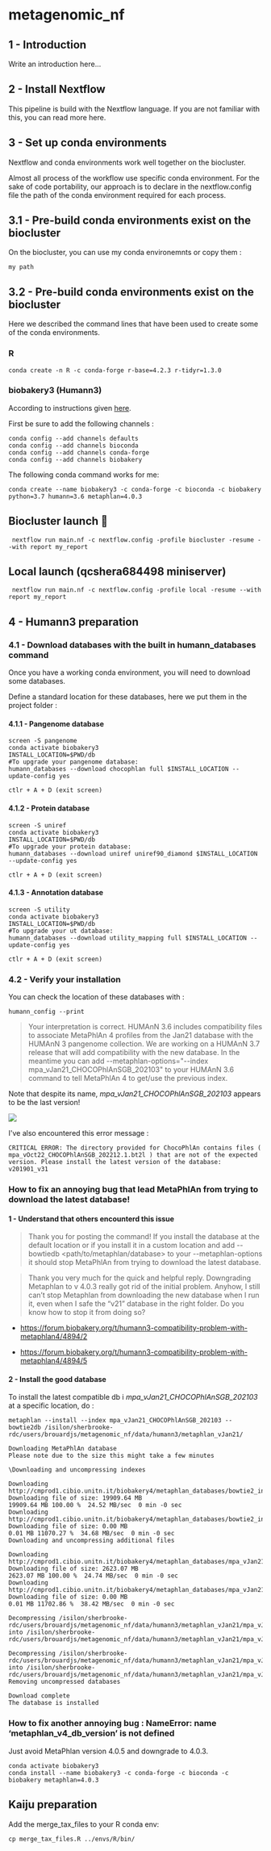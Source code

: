 # metagenomic_nf


## 1 - Introduction

Write an introduction here...



## 2 - Install Nextflow

This pipeline is build with the Nextflow language. If you are not familiar with this, you can read more here.



## 3 - Set up conda environments

Nextflow and conda environments work well together on the biocluster.

Almost all process of the workflow use specific conda environment. For the sake of code portability, our approach is to declare in the nextflow.config file the path of the conda environment required for each process.

## 3.1 - Pre-build conda environments exist on the biocluster

On the biocluster, you can use my conda environemnts or copy them :

```shell
my path
```


## 3.2 - Pre-build conda environments exist on the biocluster

Here we described the command lines that have been used to create some of the conda environments.

### R

```shell
conda create -n R -c conda-forge r-base=4.2.3 r-tidyr=1.3.0
```

### biobakery3 (Humann3)

According to instructions given [here](https://huttenhower.sph.harvard.edu/humann).

First be sure to add the following channels :

```shell
conda config --add channels defaults
conda config --add channels bioconda
conda config --add channels conda-forge
conda config --add channels biobakery
```

The following conda command works for me:

```shell
conda create --name biobakery3 -c conda-forge -c bioconda -c biobakery python=3.7 humann=3.6 metaphlan=4.0.3
```


## Biocluster launch :rocket:

```shell
 nextflow run main.nf -c nextflow.config -profile biocluster -resume --with report my_report
```

## Local launch (qcshera684498 miniserver)

```shell
 nextflow run main.nf -c nextflow.config -profile local -resume --with report my_report
```




## 4 - Humann3 preparation

### 4.1 - Download databases with the built in humann_databases command

Once you have a working conda environment, you will need to download some databases.

Define a standard location for these databases, here we put them in the project folder :


#### 4.1.1 - Pangenome database

```shell
screen -S pangenome
conda activate biobakery3
INSTALL_LOCATION=$PWD/db
#To upgrade your pangenome database: 
humann_databases --download chocophlan full $INSTALL_LOCATION --update-config yes

ctlr + A + D (exit screen)
```

#### 4.1.2 - Protein database

```shell
screen -S uniref
conda activate biobakery3
INSTALL_LOCATION=$PWD/db
#To upgrade your protein database: 
humann_databases --download uniref uniref90_diamond $INSTALL_LOCATION --update-config yes

ctlr + A + D (exit screen)
```

#### 4.1.3 - Annotation database

```shell
screen -S utility
conda activate biobakery3
INSTALL_LOCATION=$PWD/db
#To upgrade your ut database: 
humann_databases --download utility_mapping full $INSTALL_LOCATION --update-config yes

ctlr + A + D (exit screen)
```


### 4.2 - Verify your installation

You can check the location of these databases with :

```shell
humann_config --print
```

> Your interpretation is correct. HUMAnN 3.6 includes compatibility files to associate MetaPhlAn 4 profiles from the Jan21 database with the HUMAnN 3 pangenome collection. We are working on a HUMAnN 3.7 release that will add compatibility with the new database. In the meantime you can add --metaphlan-options="--index mpa_vJan21_CHOCOPhlAnSGB_202103" to your HUMAnN 3.6 command to tell MetaPhlAn 4 to get/use the previous index.





Note that despite its name, *mpa_vJan21_CHOCOPhlAnSGB_202103* appears to be the last version!

<p align="left"><img src="misc/index_chocophlan_db.png"></p>

I've also encountered this error message :

```shell
CRITICAL ERROR: The directory provided for ChocoPhlAn contains files ( mpa_vOct22_CHOCOPhlAnSGB_202212.1.bt2l ) that are not of the expected version. Please install the latest version of the database: v201901_v31
```



### How to fix an annoying bug that lead MetaPhlAn from trying to download the latest database!


#### 1 - Understand that others encounterd this issue

> Thank you for posting the command! If you install the database at the default location or if you install it in a custom location and add --bowtiedb <path/to/metaphlan/database> to your --metaphlan-options it should stop MetaPhlAn from trying to download the latest database.

> Thank you very much for the quick and helpful reply. Downgrading Metaphlan to v 4.0.3 really got rid of the initial problem. Anyhow, I still can’t stop Metaphlan from downloading the new database when I run it, even when I safe the “v21” database in the right folder. Do you know how to stop it from doing so?


  * https://forum.biobakery.org/t/humann3-compatibility-problem-with-metaphlan4/4894/2

  * https://forum.biobakery.org/t/humann3-compatibility-problem-with-metaphlan4/4894/5


#### 2 - Install the **good** database








To install the latest compatible db i *mpa_vJan21_CHOCOPhlAnSGB_202103* at a specific location, do :

```shell
metaphlan --install --index mpa_vJan21_CHOCOPhlAnSGB_202103 --bowtie2db /isilon/sherbrooke-rdc/users/brouardjs/metagenomic_nf/data/humann3/metaphlan_vJan21/

Downloading MetaPhlAn database
Please note due to the size this might take a few minutes

\Downloading and uncompressing indexes

Downloading http://cmprod1.cibio.unitn.it/biobakery4/metaphlan_databases/bowtie2_indexes/mpa_vJan21_CHOCOPhlAnSGB_202103_bt2.tar
Downloading file of size: 19909.64 MB
19909.64 MB 100.00 %  24.52 MB/sec  0 min -0 sec
Downloading http://cmprod1.cibio.unitn.it/biobakery4/metaphlan_databases/bowtie2_indexes/mpa_vJan21_CHOCOPhlAnSGB_202103_bt2.md5
Downloading file of size: 0.00 MB
0.01 MB 11070.27 %  34.68 MB/sec  0 min -0 sec
Downloading and uncompressing additional files

Downloading http://cmprod1.cibio.unitn.it/biobakery4/metaphlan_databases/mpa_vJan21_CHOCOPhlAnSGB_202103.tar
Downloading file of size: 2623.07 MB
2623.07 MB 100.00 %  24.74 MB/sec  0 min -0 sec
Downloading http://cmprod1.cibio.unitn.it/biobakery4/metaphlan_databases/mpa_vJan21_CHOCOPhlAnSGB_202103.md5
Downloading file of size: 0.00 MB
0.01 MB 11702.86 %  38.42 MB/sec  0 min -0 sec

Decompressing /isilon/sherbrooke-rdc/users/brouardjs/metagenomic_nf/data/humann3/metaphlan_vJan21/mpa_vJan21_CHOCOPhlAnSGB_202103_SGB.fna.bz2 into /isilon/sherbrooke-rdc/users/brouardjs/metagenomic_nf/data/humann3/metaphlan_vJan21/mpa_vJan21_CHOCOPhlAnSGB_202103_SGB.fna

Decompressing /isilon/sherbrooke-rdc/users/brouardjs/metagenomic_nf/data/humann3/metaphlan_vJan21/mpa_vJan21_CHOCOPhlAnSGB_202103_VSG.fna.bz2 into /isilon/sherbrooke-rdc/users/brouardjs/metagenomic_nf/data/humann3/metaphlan_vJan21/mpa_vJan21_CHOCOPhlAnSGB_202103_VSG.fna
Removing uncompressed databases

Download complete
The database is installed
```

### How to fix another annoying bug : NameError: name ‘metaphlan_v4_db_version’ is not defined

Just avoid MetaPhlan version 4.0.5 and downgrade to 4.0.3.

```shell
conda activate biobakery3
conda install --name biobakery3 -c conda-forge -c bioconda -c biobakery metaphlan=4.0.3
```




## Kaiju preparation


Add the merge_tax_files to your R conda env:

```shell
cp merge_tax_files.R ../envs/R/bin/
```













